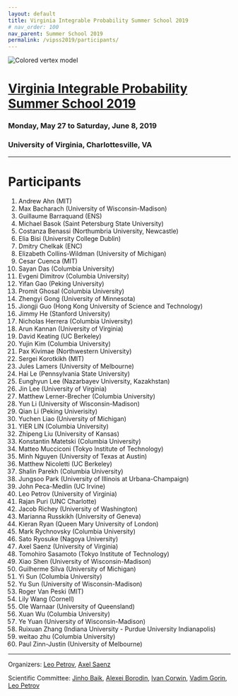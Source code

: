```yaml
---
layout: default
title: Virginia Integrable Probability Summer School 2019
# nav_order: 100
nav_parent: Summer School 2019
permalink: /vipss2019/participants/
---
```


<img class="mb-4" src="{{site.url}}/img/color-vertex.jpg" style="max-width:100%" alt="Colored vertex model">

# <a href="{{site.url}}/vipss2019/">Virginia Integrable Probability Summer School 2019</a>

### Monday, May 27 to Saturday, June 8, 2019

### University of Virginia, Charlottesville, VA

---

<h1 class="mb-3">Participants</h1>

1.  Andrew	Ahn	(MIT)
1.  Max	Bacharach	(University of Wisconsin-Madison)
1.  Guillaume	Barraquand (ENS)
1.  Michael	Basok	(Saint Petersburg State University)
1.  Costanza	Benassi	(Northumbria University, Newcastle)
1.  Elia	Bisi	(University College Dublin)
1.  Dmitry	Chelkak	(ENC)
1.  Elizabeth	Collins-Wildman	(University of Michigan)
1.  Cesar	Cuenca	(MIT)
1.  Sayan	Das	(Columbia University)
1.  Evgeni	Dimitrov	(Columbia University)
1.  Yifan	Gao	(Peking University)
1.  Promit	Ghosal	(Columbia University)
1.  Zhengyi	Gong	(University of Minnesota)
1.  Jiongji	Guo	(Hong Kong University of Science and Technology)
1.  Jimmy	He	(Stanford University)
1.  Nicholas	Herrera	(Columbia University)
1.  Arun	Kannan	(University of Virginia)
1.  David	Keating	(UC Berkeley)
1.  Yujin	Kim	(Columbia University)
1.  Pax	Kivimae	(Northwestern University)
1.  Sergei	Korotkikh	(MIT)
1.  Jules	Lamers	(University of Melbourne)
1.  Hai	Le	(Pennsylvania State University)
1.  Eunghyun	Lee	(Nazarbayev University, Kazakhstan)
1.  Jin	Lee	(University of Virginia)
1.  Matthew	Lerner-Brecher	(Columbia University)
1.  Yun	Li (University of Wisconsin-Madison)
1.  Qian	Li	(Peking Univerisity)
1.  Yuchen	Liao	(University of Michigan)
1.  YIER	LIN	(Columbia University)
1.  Zhipeng	Liu	(University of Kansas)
1.  Konstantin	Matetski	(Columbia University)
1.  Matteo	Mucciconi	(Tokyo Institute of Technology)
1.  Minh	Nguyen	(University of Texas at Austin)
1.  Matthew	Nicoletti	(UC Berkeley)
1.  Shalin	Parekh	(Columbia University)
1.  Jungsoo	Park (University of Illinois at Urbana-Champaign)
1.  John	Peca-Medlin	(UC Irvine)
1.  Leo	Petrov	(University of Virginia)
1.  Rajan	Puri	(UNC Charlotte)
1.  Jacob	Richey	(University of Washington)
1.  Marianna	Russkikh	(University of Geneva)
1.  Kieran	Ryan	(Queen Mary University of London)
1.  Mark	Rychnovsky	(Columbia University)
1.  Sato	Ryosuke	(Nagoya University)
1.  Axel	Saenz	(University of Virginia)
1.  Tomohiro	Sasamoto	(Tokyo Institute of Technology)
1.  Xiao	Shen	(University of Wisconsin-Madison)
1.  Guilherme	Silva	(University of Michigan)
1.  Yi	Sun	(Columbia University)
1.  Yu	Sun	(University of Wisconsin-Madison)
1.  Roger	Van Peski	(MIT)
1.  Lily	Wang	(Cornell)
1.  Ole	Warnaar	 (University of Queensland)
1.  Xuan	Wu	(Columbia University)
1.  Ye	Yuan	(University of Wisconsin-Madison)
1.  Ruixuan	Zhang	(Indiana University - Purdue University Indianapolis)
1.  weitao	zhu	(Columbia University)
1.  Paul	Zinn-Justin	(University of Melbourne)

























---

Organizers: <a href="mailto:lenia.petrov@gmail.com"><i class="fa fa-envelope" aria-hidden="true"></i> Leo Petrov</a>,
<a href="mailto:ais6a@virginia.edu"><i class="fa fa-envelope" aria-hidden="true"></i> Axel Saenz</a>

Scientific Committee: <a href="http://www.math.lsa.umich.edu/~baik/Welcome.html">Jinho Baik</a>, <a href="http://math.mit.edu/directory/profile.php?pid=1222/">Alexei Borodin</a>, <a href="http://www.math.columbia.edu/~corwin/">Ivan Corwin</a>, <a href="https://www.mccme.ru/~vadicgor/">Vadim Gorin</a>, <a href="https://lpetrov.cc">Leo Petrov</a>

<br>
<br>




